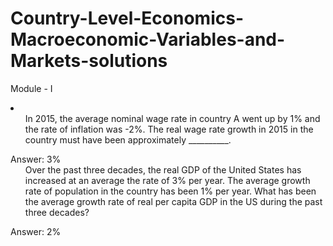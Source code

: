 # Country-Level-Economics-Macroeconomic-Variables-and-Markets-solutions

Module - I 

<li>
<ol>In 2015, the average nominal wage rate in country A went up by 1% and the rate of inflation was -2%. The real wage rate growth in 2015 in the country must have been approximately __________.</ol> Answer: 3%<br>
 <ol>Over the past three decades, the real GDP of the United States has increased at an average the rate of 3% per year. The average growth rate of population in the country has been 1% per year. What has been the average growth rate of real per capita GDP in the US during the past three decades?</ol> Answer: 2%<br>
  
</li>
